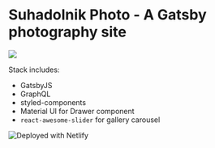 # Suhadolnik Photo - A Gatsby photography site

![](https://i.imgur.com/uiTnZQi.png)

Stack includes:

* GatsbyJS
* GraphQL
* styled-components
* Material UI for Drawer component
* `react-awesome-slider` for gallery carousel

![Deployed with Netlify](https://www.netlify.com/img/deploy/button.svg)
